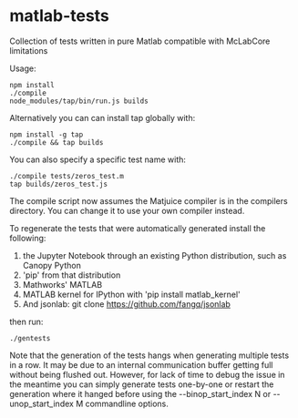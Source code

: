 # matlab-tests
Collection of tests written in pure Matlab compatible with McLabCore limitations

Usage:

    npm install
    ./compile
    node_modules/tap/bin/run.js builds

Alternatively you can can install tap globally with:
   
    npm install -g tap
    ./compile && tap builds

You can also specify a specific test name with:
    
    ./compile tests/zeros_test.m
    tap builds/zeros_test.js

The compile script now assumes the Matjuice compiler is in the compilers
directory. You can change it to use your own compiler instead.

To regenerate the tests that were automatically generated install the following:

1. the Jupyter Notebook through an existing Python distribution, such as Canopy Python
2. 'pip' from that distribution
3. Mathworks' MATLAB
4. MATLAB kernel for IPython with 'pip install matlab_kernel'
5. And jsonlab: git clone https://github.com/fangq/jsonlab

then run:
 
    ./gentests

Note that the generation of the tests hangs when generating multiple tests in a
row. It may be due to an internal communication buffer getting full without
being flushed out. However, for lack of time to debug the issue in the meantime
you can simply generate tests one-by-one or restart the generation where it
hanged before using the --binop_start_index N or --unop_start_index M commandline options.
